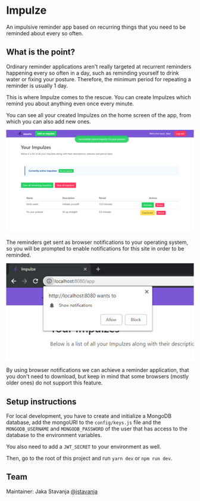 # Impulze

An impulsive reminder app based on recurring things that you need to be reminded about every so often.

## What is the point?

Ordinary reminder applications aren't really targeted at recurrent reminders happening every so often in a day, such as reminding yourself to drink water
or fixing your posture. Therefore, the minimum period for repeating a reminder is usually 1 day.

This is where Impulze comes to the rescue. You can create Impulzes which remind you about anything even once every minute.

You can see all your created Impulzes on the home screen of the app, from which you can also add new ones.

![Image of the application's home page](main_screen.png)

The reminders get sent as browser notifications to your operating system, so you will be prompted to enable notifications for this site in order to be reminded.

![Image of the application's home page](allow_notifications_prompt.png)

By using browser notifications we can achieve a reminder application, that you don't need to download, but keep in mind that some browsers (mostly older ones) do not support this feature.

## Setup instructions

For local development, you have to create and initialize a MongoDB database, add the mongoURI to the `config/keys.js` file and the `MONGODB_USERNAME` and `MONGODB_PASSWORD` of the user that has access to the database to the environment variables.

You also need to add a `JWT_SECRET` to your environment as well.

Then, go to the root of this project and run `yarn dev` or `npm run dev`.

## Team

Maintainer: Jaka Stavanja [@jstavanja](https://github.com/jstavanja)